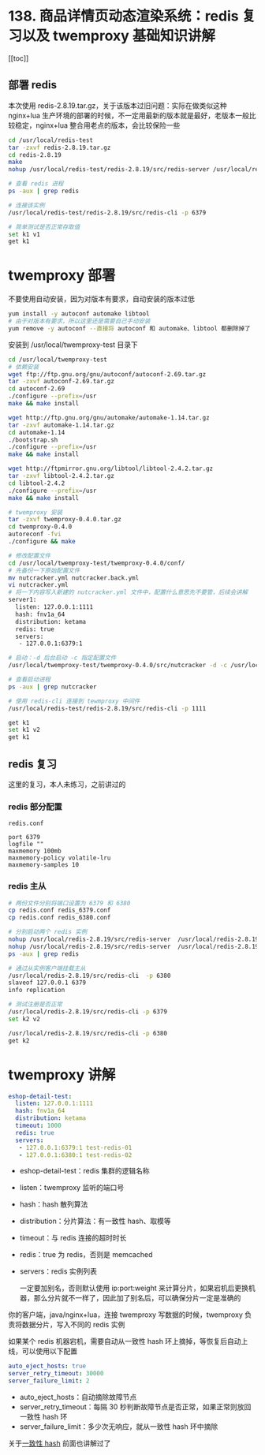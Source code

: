 # 138. 商品详情页动态渲染系统：redis 复习以及 twemproxy 基础知识讲解

[[toc]]

## 部署 redis

本次使用 redis-2.8.19.tar.gz，关于该版本过旧问题：实际在做类似这种 nginx+lua 生产环境的部署的时候，不一定用最新的版本就是最好，老版本一般比较稳定，nginx+lua 整合用老点的版本，会比较保险一些

```bash
cd /usr/local/redis-test
tar -zxvf redis-2.8.19.tar.gz
cd redis-2.8.19
make
nohup /usr/local/redis-test/redis-2.8.19/src/redis-server /usr/local/redis-test/redis-2.8.19/redis.conf &

# 查看 redis 进程
ps -aux | grep redis

# 连接该实例
/usr/local/redis-test/redis-2.8.19/src/redis-cli -p 6379

# 简单测试是否正常存取值
set k1 v1
get k1
```

# twemproxy 部署

不要使用自动安装，因为对版本有要求，自动安装的版本过低

```bash
yum install -y autoconf automake libtool
# 由于对版本有要求，所以这里还是需要自己手动安装
yum remove -y autoconf --直接将 autoconf 和 automake、libtool 都删除掉了
```

安装到 /usr/local/twemproxy-test 目录下

```bash
cd /usr/local/twemproxy-test
# 依赖安装
wget ftp://ftp.gnu.org/gnu/autoconf/autoconf-2.69.tar.gz
tar -zxvf autoconf-2.69.tar.gz
cd autoconf-2.69
./configure --prefix=/usr
make && make install

wget http://ftp.gnu.org/gnu/automake/automake-1.14.tar.gz
tar -zxvf automake-1.14.tar.gz
cd automake-1.14
./bootstrap.sh
./configure --prefix=/usr
make && make install

wget http://ftpmirror.gnu.org/libtool/libtool-2.4.2.tar.gz
tar -zxvf libtool-2.4.2.tar.gz
cd libtool-2.4.2
./configure --prefix=/usr
make && make install

# twemproxy 安装
tar -zxvf twemproxy-0.4.0.tar.gz
cd twemproxy-0.4.0
autoreconf -fvi
./configure && make

# 修改配置文件
cd /usr/local/twemproxy-test/twemproxy-0.4.0/conf/
# 先备份一下原始配置文件
mv nutcracker.yml nutcracker.back.yml
vi nutcracker.yml
# 将一下内容写入新建的 nutcracker.yml 文件中，配置什么意思先不要管，后续会讲解
server1:  
  listen: 127.0.0.1:1111  
  hash: fnv1a_64  
  distribution: ketama  
  redis: true  
  servers:  
   - 127.0.0.1:6379:1

# 启动：-d 后台启动 -c 指定配置文件
/usr/local/twemproxy-test/twemproxy-0.4.0/src/nutcracker -d -c /usr/local/twemproxy-test/twemproxy-0.4.0/conf/nutcracker.yml

# 查看启动进程
ps -aux | grep nutcracker

# 使用 redis-cli 连接到 tewmproxy 中间件
/usr/local/redis-test/redis-2.8.19/src/redis-cli -p 1111  

get k1
set k1 v2
get k1
```

## redis 复习

这里的复习，本人未练习，之前讲过的

### redis 部分配置

```
redis.conf

port 6379
logfile ""
maxmemory 100mb
maxmemory-policy volatile-lru
maxmemory-samples 10
```

### redis 主从

```bash
# 两份文件分别将端口设置为 6379 和 6380
cp redis.conf redis_6379.conf
cp redis.conf redis_6380.conf

# 分别启动两个 redis 实例
nohup /usr/local/redis-2.8.19/src/redis-server  /usr/local/redis-2.8.19/redis_6379.conf &  
nohup /usr/local/redis-2.8.19/src/redis-server  /usr/local/redis-2.8.19/redis_6380.conf &
ps -aux | grep redis

# 通过从实例客户端挂载主从
/usr/local/redis-2.8.19/src/redis-cli  -p 6380
slaveof 127.0.0.1 6379
info replication

# 测试注册是否正常
/usr/local/redis-2.8.19/src/redis-cli -p 6379
set k2 v2

/usr/local/redis-2.8.19/src/redis-cli -p 6380
get k2
```

# twemproxy 讲解

```yml
eshop-detail-test:  
  listen: 127.0.0.1:1111  
  hash: fnv1a_64  
  distribution: ketama  
  timeout: 1000  
  redis: true  
  servers:  
   - 127.0.0.1:6379:1 test-redis-01
   - 127.0.0.1:6380:1 test-redis-02
```

- eshop-detail-test：redis 集群的逻辑名称
- listen：twemproxy 监听的端口号
- hash：hash 散列算法
- distribution：分片算法：有一致性 hash、取模等
- timeout：与 redis 连接的超时时长
- redis：true 为 redis，否则是 memcached
- servers：redis 实例列表

  一定要加别名，否则默认使用 ip:port:weight 来计算分片，如果宕机后更换机器，那么分片就不一样了，因此加了别名后，可以确保分片一定是准确的

你的客户端，java/nginx+lua，连接 twemproxy 写数据的时候，twemproxy 负责将数据分片，写入不同的 redis 实例

如果某个 redis 机器宕机，需要自动从一致性 hash 环上摘掉，等恢复后自动上线，可以使用以下配置

```yml
auto_eject_hosts: true
server_retry_timeout: 30000
server_failure_limit: 2
```

- auto_eject_hosts：自动摘除故障节点
- server_retry_timeout：每隔 30 秒判断故障节点是否正常，如果正常则放回一致性 hash 环
- server_failure_limit：多少次无响应，就从一致性 hash 环中摘除

关于[一致性 hash](../redis/027.md#一致性-hash-算法（自动缓存迁移）-虚拟节点（自动负载均衡）) 前面也讲解过了
